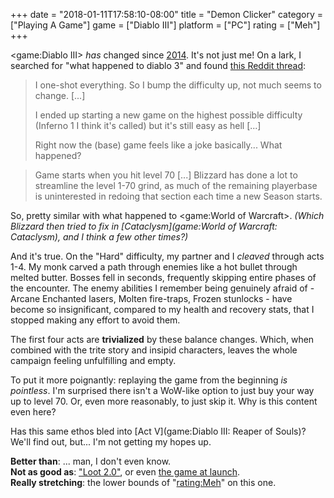 +++
date = "2018-01-11T17:58:10-08:00"
title = "Demon Clicker"
category = ["Playing A Game"]
game = ["Diablo III"]
platform = ["PC"]
rating = ["Meh"]
+++

<game:Diablo III> <i>has</i> changed since [2014]($SiteBaseURL$2014/04/26/hell-its-about-time/).  It's not just me!  On a lark, I searched for "what happened to diablo 3" and found <a href="https://www.reddit.com/r/Diablo/comments/79kk42/what_happened_to_the_base_game_diablo_3_without/">this Reddit thread</a>:

> I one-shot everything. So I bump the difficulty up, not much seems to change.  [...]
>
> I ended up starting a new game on the highest possible difficulty (Inferno 1 I think it's called) but it's still easy as hell [...]
>
> Right now the (base) game feels like a joke basically... What happened?

> Game starts when you hit level 70 [...] Blizzard has done a lot to streamline the level 1-70 grind, as much of the remaining playerbase is uninterested in redoing that section each time a new Season starts.

So, pretty similar with what happened to <game:World of Warcraft>.  <i>(Which Blizzard then tried to fix in [Cataclysm](game:World of Warcraft: Cataclysm), and I think a few other times?)</i>

And it's true.  On the "Hard" difficulty, my partner and I <i>cleaved</i> through acts 1-4.  My monk carved a path through enemies like a hot bullet through melted butter.  Bosses fell in seconds, frequently skipping entire phases of the encounter.  The enemy abilities I remember being genuinely afraid of - Arcane Enchanted lasers, Molten fire-traps, Frozen stunlocks - have become so insignificant, compared to my health and recovery stats, that I stopped making any effort to avoid them.

The first four acts are <b>trivialized</b> by these balance changes.  Which, when combined with the trite story and insipid characters, leaves the whole campaign feeling unfulfilling and empty.

To put it more poignantly: replaying the game from the beginning <i>is pointless</i>.  I'm surprised there isn't a WoW-like option to just buy your way up to level 70.  Or, even more reasonably, to just skip it.  Why is this content even here?

Has this same ethos bled into [Act V](game:Diablo III: Reaper of Souls)?  We'll find out, but... I'm not getting my hopes up.

<b>Better than</b>: ... man, I don't even know.  
<b>Not as good as</b>: ["Loot 2.0"]($SiteBaseURL$2014/04/26/hell-its-about-time/), or even [the game at launch]($SiteBaseURL$2012/05/28/diablo-iii-10/).  
<b>Really stretching</b>: the lower bounds of "<rating:Meh>" on this one.
